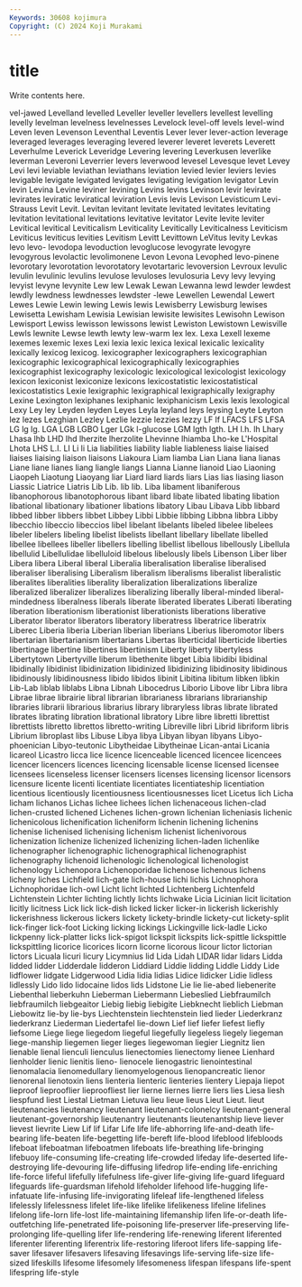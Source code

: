 ```yaml
---
Keywords: 30608 kojimura
Copyright: (C) 2024 Koji Murakami
---
```


# title

Write contents here.



vel-jawed
Levelland levelled Leveller leveller levellers levellest levelling levelly levelman levelness
levelnesses Levelock level-off levels level-wind Leven leven Levenson Leventhal Leventis
Lever lever lever-action leverage leveraged leverages leveraging levered leverer leveret
leverets Leverett Leverhulme Leverick Leveridge Levering levering Leverkusen leverlike leverman
Leveroni Leverrier levers leverwood levesel Levesque levet Levey Levi levi
leviable leviathan leviathans leviation levied levier leviers levies levigable levigate
levigated levigates levigating levigation levigator Levin levin Levina Levine leviner
levining Levins levins Levinson levir levirate levirates leviratic leviratical leviration
Levis levis Levison Levisticum Levi-Strauss Levit Levit. Levitan levitant levitate
levitated levitates levitating levitation levitational levitations levitative levitator Levite levite
leviter Levitical levitical Leviticalism Leviticality Levitically Leviticalness Leviticism Leviticus leviticus
levities Levitism Levitt Levittown LeVitus levity Levkas levo levo- levodopa
levoduction levoglucose levogyrate levogyre levogyrous levolactic levolimonene Levon Levona Levophed
levo-pinene levorotary levorotation levorotatory levotartaric levoversion Levroux levulic levulin levulinic
levulins levulose levuloses levulosuria Levy levy levying levyist levyne levynite
Lew lew Lewak Lewan Lewanna lewd lewder lewdest lewdly lewdness
lewdnesses lewdster -lewe Lewellen Lewendal Lewert Lewes Lewie Lewin lewing
Lewis lewis Lewisberry Lewisburg lewises Lewisetta Lewisham Lewisia Lewisian lewisite
lewisites Lewisohn Lewison Lewisport Lewiss lewisson lewissons lewist Lewiston Lewistown
Lewisville Lewls lewnite Lewse lewth lewty lew-warm lex lex. Lexa
Lexell lexeme lexemes lexemic lexes Lexi lexia lexic lexica lexical
lexicalic lexicality lexically lexicog lexicog. lexicographer lexicographers lexicographian lexicographic lexicographical
lexicographically lexicographies lexicographist lexicography lexicologic lexicological lexicologist lexicology lexicon lexiconist
lexiconize lexicons lexicostatistic lexicostatistical lexicostatistics Lexie lexigraphic lexigraphical lexigraphically lexigraphy
Lexine Lexington lexiphanes lexiphanic lexiphanicism Lexis lexis lexological Lexy Ley
ley Leyden leyden Leyes Leyla leyland leys leysing Leyte Leyton
lez lezes Lezghian Lezley Lezlie lezzie lezzies lezzy LF lf
LFACS LFS LFSA LG lg lg. LGA LGB LGBO Lger
LGk l-glucose LGM lgth lgth. LH l.h. lh Lhary Lhasa
lhb LHD lhd lherzite lherzolite Lhevinne lhiamba Lho-ke L'Hospital Lhota
LHS L.I. LI Li li Lia liabilities liability liable liableness
liaise liaised liaises liaising liaison liaisons Liakoura Liam liamba Lian
Liana liana lianas Liane liane lianes liang liangle liangs Lianna
Lianne lianoid Liao Liaoning Liaopeh Liaotung Liaoyang liar Liard liard
liards liars Lias lias liasing liason Liassic Liatrice Liatris Lib
Lib. lib lib. Liba libament libaniferous libanophorous libanotophorous libant libard
libate libated libating libation libational libationary libationer libations libatory Libau
Libava Libb libbard libbed libber libbers libbet Libbey Libbi Libbie
libbing Libbna libbra Libby libecchio libeccio libeccios libel libelant libelants
libeled libelee libelees libeler libelers libeling libelist libelists libellant libellary
libellate libelled libellee libellees libeller libellers libelling libellist libellous libellously
Libellula libellulid Libellulidae libelluloid libelous libelously libels Libenson Liber liber
Libera libera Liberal liberal Liberalia liberalisation liberalise liberalised liberaliser liberalising
Liberalism liberalism liberalisms liberalist liberalistic liberalites liberalities liberality liberalization liberalizations
liberalize liberalized liberalizer liberalizes liberalizing liberally liberal-minded liberal-mindedness liberalness liberals
liberate liberated liberates Liberati liberating liberation liberationism liberationist liberationists liberations
liberative Liberator liberator liberators liberatory liberatress liberatrice liberatrix Liberec Liberia
liberia Liberian liberian liberians Liberius liberomotor libers libertarian libertarianism libertarians
Libertas liberticidal liberticide liberties libertinage libertine libertines libertinism Liberty liberty
libertyless Libertytown Libertyville liberum libethenite libget Libia libidibi libidinal libidinally
libidinist libidinization libidinized libidinizing libidinosity libidinous libidinously libidinousness libido libidos
libinit Libitina libitum libken libkin Lib-Lab liblab liblabs Libna Libnah
Libocedrus Liborio Libove libr Libra libra Librae librae librairie libral
librarian librarianess librarians librarianship libraries librarii librarious librarius library libraryless
libras librate librated librates librating libration librational libratory Libre libre
libretti librettist librettists libretto librettos libretto-writing Libreville libri Librid libriform
libris Librium libroplast libs Libuse Libya libya Libyan libyan libyans
Libyo-phoenician Libyo-teutonic Libytheidae Libytheinae Lican-antai Licania licareol Licastro licca lice
licence licenceable licenced licencee licencees licencer licencers licences licencing licensable
license licensed licensee licensees licenseless licenser licensers licenses licensing licensor
licensors licensure licente licenti licentiate licentiates licentiateship licentiation licentious licentiously
licentiousness licentiousnesses licet Licetus lich Licha licham lichanos Lichas lichee
lichees lichen lichenaceous lichen-clad lichen-crusted lichened Lichenes lichen-grown lichenian licheniasis
lichenic lichenicolous lichenification licheniform lichenin lichening lichenins lichenise lichenised lichenising
lichenism lichenist lichenivorous lichenization lichenize lichenized lichenizing lichen-laden lichenlike lichenographer
lichenographic lichenographical lichenographist lichenography lichenoid lichenologic lichenological lichenologist lichenology Lichenopora
Lichenoporidae lichenose lichenous lichens licheny liches Lichfield lich-gate lich-house lichi
lichis Lichnophora Lichnophoridae lich-owl Licht licht lichted Lichtenberg Lichtenfeld Lichtenstein
Lichter lichting lichtly lichts lichwake Licia Licinian licit licitation licitly
licitness Lick lick lick-dish licked licker licker-in lickerish lickerishly lickerishness
lickerous lickers lickety lickety-brindle lickety-cut lickety-split lick-finger lick-foot Licking licking
lickings Lickingville lick-ladle Licko lickpenny lick-platter licks lick-spigot lickspit lickspits
lick-spittle lickspittle lickspittling licorice licorices licorn licorne licorous licour lictor
lictorian lictors Licuala licuri licury Licymnius lid Lida Lidah LIDAR
lidar lidars Lidda lidded lidder Lidderdale lidderon Liddiard Liddie lidding
Liddle Liddy Lide lidflower lidgate Lidgerwood Lidia lidia lidias Lidice
lidicker Lidie lidless lidlessly Lido lido lidocaine lidos lids Lidstone
Lie lie lie-abed liebenerite Liebenthal lieberkuhn Lieberman Liebermann Liebeslied Liebfraumilch
liebfraumilch liebgeaitor Liebig liebig liebigite Liebknecht lieblich Liebman Liebowitz lie-by
lie-bys Liechtenstein liechtenstein lied lieder Liederkranz liederkranz Liederman Liedertafel lie-down
Lief lief liefer liefest liefly liefsome Liege liege liegedom liegeful
liegefully liegeless liegely liegeman liege-manship liegemen lieger lieges liegewoman liegier
Liegnitz lien lienable lienal lienculi lienculus lienectomies lienectomy lienee Lienhard
lienholder lienic lienitis lieno- lienocele lienogastric lienointestinal lienomalacia lienomedullary lienomyelogenous
lienopancreatic lienor lienorenal lienotoxin liens lienteria lienteric lienteries lientery Liepaja
liepot lieproof lieprooflier lieproofliest lier lierne liernes lierre liers lies
Liesa liesh liespfund liest Liestal Lietman Lietuva lieu lieue lieus
Lieut Lieut. lieut lieutenancies lieutenancy lieutenant lieutenant-colonelcy lieutenant-general lieutenant-governorship lieutenantry
lieutenants lieutenantship lieve liever lievest lievrite Liew Lif lif Lifar
Life life life-abhorring life-and-death life-bearing life-beaten life-begetting life-bereft life-blood lifeblood
lifebloods lifeboat lifeboatman lifeboatmen lifeboats life-breathing life-bringing lifebuoy life-consuming life-creating
life-crowded lifeday life-deserted life-destroying life-devouring life-diffusing lifedrop life-ending life-enriching life-force
lifeful lifefully lifefulness life-giver life-giving life-guard lifeguard lifeguards life-guardsman lifehold
lifeholder lifehood life-hugging life-infatuate life-infusing life-invigorating lifeleaf life-lengthened lifeless lifelessly
lifelessness lifelet life-like lifelike lifelikeness lifeline lifelines lifelong life-lorn life-lost
life-maintaining lifemanship lifen life-or-death life-outfetching life-penetrated life-poisoning life-preserver life-preserving life-prolonging
life-quelling lifer life-rendering life-renewing liferent liferented liferenter liferenting liferentrix life-restoring
liferoot lifers life-sapping life-saver lifesaver lifesavers lifesaving lifesavings life-serving life-size
life-sized lifeskills lifesome lifesomely lifesomeness lifespan lifespans life-spent lifespring life-style
